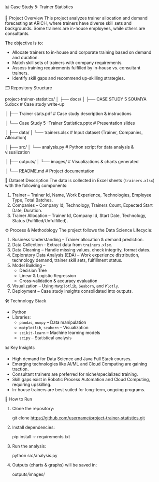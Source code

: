 
📊 Case Study 5: Trainer Statistics

📖 Project Overview
This project analyzes trainer allocation and demand forecasting at ARICH, where trainers have diverse skill sets and backgrounds. Some trainers are in-house employees, while others are consultants.  

The objective is to:
- Allocate trainers to in-house and corporate training based on demand and duration.  
- Match skill sets of trainers with company requirements.  
- Assess training requirements fulfilled by in-house vs. consultant trainers.  
- Identify skill gaps and recommend up-skilling strategies.  



🗂️ Repository Structure

project-trainer-statistics/
│
├── docs/
│   ├── CASE STUDY 5 SOUMYA S.docx       # Case study write-up

│   ├── Trainer stats.pdf                # Case study description & instructions

│   └── Case Study 5 -Trainer Statistics.pptx   # Presentation slides

│
├── data/
│   └── trainers.xlsx                    # Input dataset (Trainer, Companies, Allocation)

│
├── src/
│   └── analysis.py                      # Python script for data analysis & visualization

│
├── outputs/
│   └── images/                          # Visualizations & charts generated

│
└── README.md                            # Project documentation



📂 Dataset Description
The data is collected in Excel sheets (`trainers.xlsx`) with the following components:

1. Trainer – Trainer Id, Name, Work Experience, Technologies, Employee Type, Total Batches.  
2. Companies – Company Id, Technology, Trainers Count, Expected Start Date, Duration.  
3. Trainer Allocation – Trainer Id, Company Id, Start Date, Technology, Status (Fulfilled/Unfulfilled).  


⚙️ Process & Methodology
The project follows the Data Science Lifecycle:

1. Business Understanding – Trainer allocation & demand prediction.  
2. Data Collection – Extract data from `trainers.xlsx`.  
3. Data Cleaning – Handle missing values, check integrity, format dates.  
4. Exploratory Data Analysis (EDA) – Work experience distribution, technology demand, trainer skill sets, fulfillment status.  
5. Model Building –  
   - Decision Tree  
   - Linear & Logistic Regression  
   - Cross-validation & accuracy evaluation  
6. Visualization – Using `Matplotlib`, `Seaborn`, and `Plotly`.  
7. Deployment – Case study insights consolidated into outputs.  



🛠️ Technology Stack
- Python  
- Libraries:  
  - `pandas`, `numpy` – Data manipulation  
  - `matplotlib`, `seaborn` – Visualization  
  - `scikit-learn` – Machine learning models  
  - `scipy` – Statistical analysis  



📊 Key Insights
- High demand for Data Science and Java Full Stack courses.  
- Emerging technologies like AI/ML and Cloud Computing are gaining traction.  
- Consultant trainers are preferred for niche/specialized training.  
- Skill gaps exist in Robotic Process Automation and Cloud Computing, requiring upskilling.  
- In-house trainers are best suited for long-term, ongoing programs.  



🚀 How to Run
1. Clone the repository:

   git clone https://github.com/username/project-trainer-statistics.git


2. Install dependencies:

   pip install -r requirements.txt
   
3. Run the analysis:

   python src/analysis.py
   
4. Outputs (charts & graphs) will be saved in:
   
   outputs/images/
   








